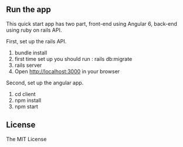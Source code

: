 ## Run the app

This quick start app has two part, front-end using Angular 6, back-end using ruby on rails API.

First, set up the rails API.
1. bundle install
2. first time set up you should run :  rails db:migrate
3. rails server  
4. Open [http://localhost:3000](http://localhost:3000) in your browser

Second, set up the angular app.

1. cd client
2. npm install
3. npm start

## License
The MIT License 
